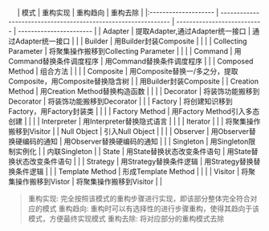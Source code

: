 　
| 模式                 | 重构实现                                                       | 重构趋向                    | 重构去除                |
|:-------------------- | -------------------------------------------------------------- | --------------------------- | ----------------------- |
| Adapter              | 提取Adapter,通过Adapter统一接口                                | 通过Adapter统一接口         |                         |
| Builder              | 用Builder封装Composite                                         |                             |                         |
| Collecting Parameter | 将聚集操作搬移到Collecting Parameter                           |                             |                         |
| Command              | 用Command替换条件调度程序                                      | 用Command替换条件调度程序   |                         |
| Composed Method      | 组合方法                                                       |                             |                         |
| Composite            | 用Composite替换一/多之分，提取Composite，用Composite替换隐含树 |                             | 用Builder封装Composite  |
| Creation Method      | 用Creation Method替换构造函数                                  |                             |                         |
| Decorator            | 将装饰功能搬移到Decorator                                      | 将装饰功能搬移到Decorator   |                         |
| Factory              | 将创建知识移到Factory，用Factory封装类                         |                             |                         |
| Factory Method       | 用Factory Method引入多态创建                                   |                             |                         |
| Interpreter          | 用Interpreter替换隐式语言                                      |                             |                         |
| Iterator             |                                                                |                             | 将聚集操作搬移到Visitor |
| Null Object          | 引入Null Object                                                |                             |                         |
| Observer             | 用Observer替换硬编码的通知                                     | 用Observer替换硬编码的通知  |                         |
| Singleton            | 用Singleton限制实例化                                          |                             | 内联Singleton           |
| State                | 用State替换状态改变条件语句                                    | 用State替换状态改变条件语句 |                         |
| Strategy             | 用Strategy替换条件逻辑                                         | 用Strategy替换替换条件逻辑  |                         |
| Template Method      | 形成Template Method                                            |                             |                         |
| Visitor              | 将聚集操作搬移到Vistor                                         | 将聚集操作搬移到Visitor     |                         |

> 重构实现: 完全按照该模式的重构步骤进行实现，即该部分整体完全符合对应的模式
> 重构趋向: 重构时可以有选择性的进行步骤重构，使得其趋向于该模式，方便最终实现模式
> 重构去除: 将对应部分的重构模式去除
